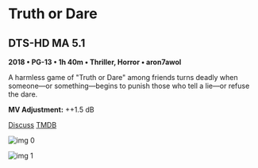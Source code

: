 # Truth or Dare

## DTS-HD MA 5.1

**2018 • PG-13 • 1h 40m • Thriller, Horror • aron7awol**

A harmless game of "Truth or Dare" among friends turns deadly when someone—or something—begins to punish those who tell a lie—or refuse the dare.

**MV Adjustment:** ++1.5 dB

[Discuss](https://www.avsforum.com/threads/bass-eq-for-filtered-movies.2995212/post-58300716)  [TMDB](460019)

![img 0](https://i.imgur.com/YRj4Fdi.jpg)

![img 1](https://i.imgur.com/wNpRFWg.jpg)


